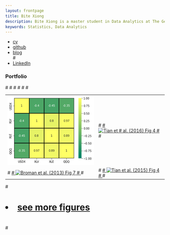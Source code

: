 ```yaml
---
layout: frontpage
title: Bite Xiong
description: Bite Xiong is a master student in Data Analytics at The George Washington University.
keywords: Statistics, Data Analytics
---
```


<div class="navbar">
  <div class="navbar-inner">
      <ul class="nav">
          <li><a href="{{ BASE_PATH }}/assets/bsharvey_cv.pdf">cv</a></li>
          <li><a href="https://github.com/peter75977">github</a></li>
          <li><a href="peter75977.github.io">blog</a></li>
#<li><a href="https://www.linkedin.com/in/benjamin-harvey-ph-d-1928839a/">LinkedIn</a></li>
      </ul>
  </div>
</div>

### <a name="Portfolio"></a>Portfolio

<table class="wide">
<tr>
  <td class="left">
    <a href="https://github.com/peter75977/USDx">
        <img src="pages/publpics/USDX Corr.png" alt="R/qtlcharts example" title="R/qtlcharts example"/>
    </a>
  </td>
#  <td class="right">
#    <a href="https://bsharvey.github.io/pages/publpics/nba1.html">
#        <img src="pages/publpics/nba1.png" alt="Tian et
#        al. (2016) Fig 4" title="Tian et al. (2016) Fig 4"/>
#    </a>
#  </td>
</tr>
#<tr>
#  <td class="left">
#    <a href="https://bsharvey.github.io">
#        <img src="pages/publpics/bioinformatics2.png" alt="Broman et al. (2013) Fig 7" title="Broman et al. (2013) Fig 7"/>
#    </a>
#  </td>
#  <td class="right">
#    <a href="https://bsharvey.github.io">
#        <img src="pages/publpics/nba2.png" alt="Tian et al. (2015) Fig 4" title="Tian et al. (2015) Fig 4"/>
#    </a>
#  </td>
#</tr>
#</table>

#<div class="navbar">
#  <div class="navbar-inner">
#      <ul class="nav">
#          <li><a href="https://bsharvey.github.io">see more figures</a></li>
#      </ul>
#  </div>
#</div>
